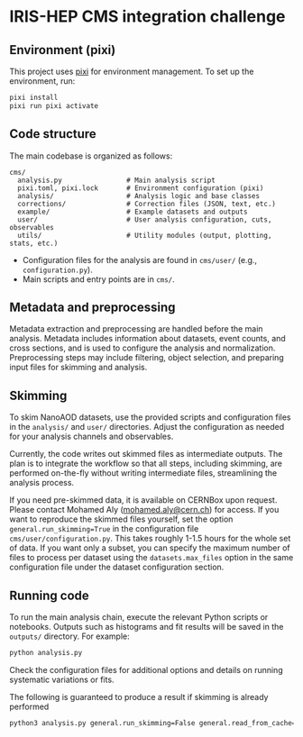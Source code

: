 # IRIS-HEP CMS integration challenge

## Environment (pixi)
This project uses [pixi](https://pixi.sh/) for environment management. To set up the environment, run:

```sh
pixi install
pixi run pixi activate
```

## Code structure
The main codebase is organized as follows:

```
cms/
  analysis.py                # Main analysis script
  pixi.toml, pixi.lock       # Environment configuration (pixi)
  analysis/                  # Analysis logic and base classes
  corrections/               # Correction files (JSON, text, etc.)
  example/                   # Example datasets and outputs
  user/                      # User analysis configuration, cuts, observables
  utils/                     # Utility modules (output, plotting, stats, etc.)
```
- Configuration files for the analysis are found in `cms/user/` (e.g., `configuration.py`).
- Main scripts and entry points are in `cms/`.

## Metadata and preprocessing
Metadata extraction and preprocessing are handled before the main analysis. Metadata includes information about datasets, event counts, and cross sections, and is used to configure the analysis and normalization. Preprocessing steps may include filtering, object selection, and preparing input files for skimming and analysis.

## Skimming
To skim NanoAOD datasets, use the provided scripts and configuration files in the `analysis/` and `user/` directories. Adjust the configuration as needed for your analysis channels and observables.

Currently, the code writes out skimmed files as intermediate outputs. The plan is to integrate the workflow so that all steps, including skimming, are performed on-the-fly without writing intermediate files, streamlining the analysis process.

If you need pre-skimmed data, it is available on CERNBox upon request. Please contact Mohamed Aly (mohamed.aly@cern.ch) for access.
If you want to reproduce the skimmed files yourself, set the option `general.run_skimming=True` in the configuration file `cms/user/configuration.py`. This takes roughly 1-1.5 hours for the whole set of data. If you want only a subset, you can specify the maximum number of files to process per dataset using the `datasets.max_files` option in the same configuration file under the dataset configuration section.

## Running code
To run the main analysis chain, execute the relevant Python scripts or notebooks. Outputs such as histograms and fit results will be saved in the `outputs/` directory. For example:

```sh
python analysis.py
```

Check the configuration files for additional options and details on running systematic variations or fits.

The following is guaranteed to produce a result if skimming is already performed

```sh
python3 analysis.py general.run_skimming=False general.read_from_cache=True general.run_mva_training=False general.run_plots_only=False general.run_metadata_generation=False
```